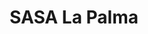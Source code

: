 ---
title: "SASA La Palma"
url: /reparto-electrico/sasa-la-palma-las-rosas/
shop: reparación de automóviles
---